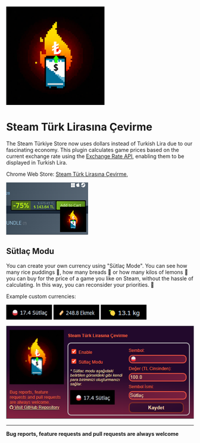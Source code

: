 ![](assets/logo.png)

# Steam Türk Lirasına Çevirme

The Steam Türkiye Store now uses dollars instead of Turkish Lira due to our fascinating economy. This plugin calculates game prices based on the current exchange rate using the [Exchange Rate API](https://www.exchangerate-api.com), enabling them to be displayed in Turkish Lira.

Chrome Web Store: [Steam Türk Lirasına Çevirme](https://chromewebstore.google.com/detail/steam-t%C3%BCrk-liras%C4%B1na-%C3%A7evir/amjkkjgaoobiepemkmiefmmbdeeindoj),

[![](assets/store.png)](https://chromewebstore.google.com/detail/steam-t%C3%BCrk-liras%C4%B1na-%C3%A7evir/amjkkjgaoobiepemkmiefmmbdeeindoj)

## Sütlaç Modu
You can create your own currency using "Sütlaç Mode". You can see how many rice puddings 🍚, how many breads 🥖 or how many kilos of lemons 🍋 you can buy for the price of a game you like on Steam, without the hassle of calculating. In this way, you can reconsider your priorities. 🚀

Example custom currencies: 

[![](assets/sutlacmode.jpg)](https://chromewebstore.google.com/detail/steam-t%C3%BCrk-liras%C4%B1na-%C3%A7evir/amjkkjgaoobiepemkmiefmmbdeeindoj)
[![](assets/sutlacmode2.png)](https://chromewebstore.google.com/detail/steam-t%C3%BCrk-liras%C4%B1na-%C3%A7evir/amjkkjgaoobiepemkmiefmmbdeeindoj)
[![](assets/sutlacmode3.png)](https://chromewebstore.google.com/detail/steam-t%C3%BCrk-liras%C4%B1na-%C3%A7evir/amjkkjgaoobiepemkmiefmmbdeeindoj)

[![](assets/popup.png)](https://chromewebstore.google.com/detail/steam-t%C3%BCrk-liras%C4%B1na-%C3%A7evir/amjkkjgaoobiepemkmiefmmbdeeindoj)

---
**Bug reports, feature requests and pull requests are always welcome** 
